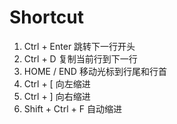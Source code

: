 # Shortcut

1. Ctrl + Enter 跳转下一行开头
2. Ctrl + D     复制当前行到下一行
3. HOME / END   移动光标到行尾和行首
4. Ctrl + [     向左缩进 
5. Ctrl + ]     向右缩进
6. Shift + Ctrl + F 自动缩进
